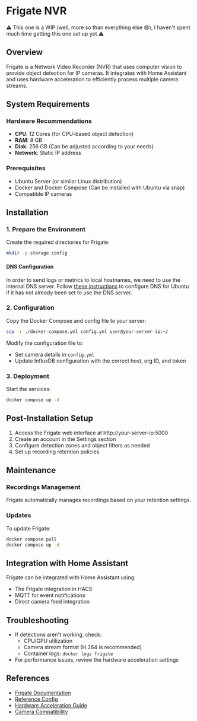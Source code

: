 # Frigate NVR
⚠️ This one is a WIP (well, more so than everything else 😄), I haven't spent much time getting this one set up yet ⚠️

## Overview
Frigate is a Network Video Recorder (NVR) that uses computer vision to provide object detection for IP cameras. It integrates with Home Assistant and uses hardware acceleration to efficiently process multiple camera streams.

## System Requirements

### Hardware Recommendations
- **CPU**: 12 Cores (for CPU-based object detection)
- **RAM**: 8 GB
- **Disk**: 256 GB (Can be adjusted according to your needs)
- **Network**: Static IP address

### Prerequisites
- Ubuntu Server (or similar Linux distribution)
- Docker and Docker Compose (Can be installed with Ubuntu via snap)
- Compatible IP cameras

## Installation

### 1. Prepare the Environment

Create the required directories for Frigate:
```bash
mkdir -p storage config
```

#### DNS Configuration

In order to send logs or metrics to local hostnames, we need to use the internal DNS server. Follow [these instructions](docs/dns-config-ubuntu.md) to configure DNS for Ubuntu if it has not already been set to use the DNS server.

### 2. Configuration

Copy the Docker Compose and config file to your server:
```bash
scp -r ./docker-compose.yml config.yml user@your-server-ip:~/
```

Modify the configuration file to:
- Set camera details in `config.yml`
- Update InfluxDB configuration with the correct host, org ID, and token

### 3. Deployment

Start the services:
```bash
docker compose up -d
```

## Post-Installation Setup

1. Access the Frigate web interface at http://your-server-ip:5000
2. Create an account in the Settings section
3. Configure detection zones and object filters as needed
4. Set up recording retention policies

## Maintenance

### Recordings Management
Frigate automatically manages recordings based on your retention settings.

### Updates
To update Frigate:
```bash
docker compose pull
docker compose up -d
```

## Integration with Home Assistant

Frigate can be integrated with Home Assistant using:
- The Frigate integration in HACS
- MQTT for event notifications
- Direct camera feed integration

## Troubleshooting

- If detections aren't working, check:
  - CPU/GPU utilization
  - Camera stream format (H.264 is recommended)
  - Container logs: `docker logs frigate`
- For performance issues, review the hardware acceleration settings

## References
- [Frigate Documentation](https://docs.frigate.video/)
- [Reference Config](https://docs.frigate.video/configuration/reference)
- [Hardware Acceleration Guide](https://docs.frigate.video/configuration/hardware_acceleration)
- [Camera Compatibility](https://docs.frigate.video/configuration/camera_specific)